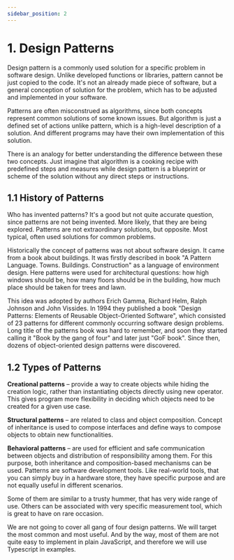 ```yaml
---
sidebar_position: 2
---
```


# 1. Design Patterns

Design pattern is a commonly used solution for a specific problem in software design. Unlike developed functions or libraries, pattern cannot be just copied to the code. It's not an already made piece of software, but a general conception of solution for the problem, which has to be adjusted and implemented in your software.

Patterns are often misconstrued as algorithms, since both concepts represent common solutions of some known issues. But algorithm is just a defined set of actions unlike pattern, which is a high-level description of a solution. And different programs may have their own implementation of this solution.

There is an analogy for better understanding the difference between these two concepts. Just imagine that algorithm is a cooking recipe with predefined steps and measures while design pattern is a blueprint or scheme of the solution without any direct steps or instructions.

## 1.1 History of Patterns

Who has invented patterns? It's a good but not quite accurate question, since patterns are not being invented. More likely, that they are being explored. Patterns are not extraordinary solutions, but opposite. Most typical, often used solutions for common problems.

Historically the concept of patterns was not about software design. It came from a book about buildings. It was firstly described in book "A Pattern Language. Towns. Buildings. Construction" as a language of environment design. Here patterns were used for architectural questions: how high windows should be, how many floors should be in the building, how much place should be taken for trees and lawn.

This idea was adopted by authors Erich Gamma, Richard Helm, Ralph Johnson and John Vissides. In 1994 they published a book "Design Patterns: Elements of Reusable Object-Oriented Software", which consisted of 23 patterns for different commonly occurring software design problems. Long title of the patterns book was hard to remember, and soon they started calling it "Book by the gang of four" and later just "GoF book". Since then, dozens of  object-oriented design patterns were discovered. 

## 1.2 Types of Patterns

**Creational patterns** – provide a way to create objects while hiding the creation logic, rather than instantiating objects directly using new operator. This gives program more flexibility in deciding which objects need to be created for a given use case.

**Structural patterns** – are related to class and object composition. Concept of inheritance is used to compose interfaces and define ways to compose objects to obtain new functionalities.

**Behavioral patterns** – are used for efficient and safe communication between objects and distribution of responsibility among them. For this purpose, both inheritance and composition-based mechanisms can be used.
Patterns are software development tools. Like real-world tools, that you can simply buy in a hardware store, they have specific purpose and are not equally useful in different scenarios.

Some of them are similar to a trusty hummer, that has very wide range of use. Others can be associated with very specific measurement tool, which is great to have on rare occasion.

We are not going to cover all gang of four design patterns. We will target the most common and most useful. And by the way, most of them are not quite easy to implement in plain JavaScript, and therefore we will use Typescript in examples.
